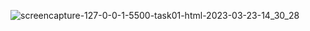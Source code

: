 ![screencapture-127-0-0-1-5500-task01-html-2023-03-23-14_30_28](https://user-images.githubusercontent.com/121231584/227153997-0a7ff9a5-c847-45c3-b829-47e055e092cd.png)

